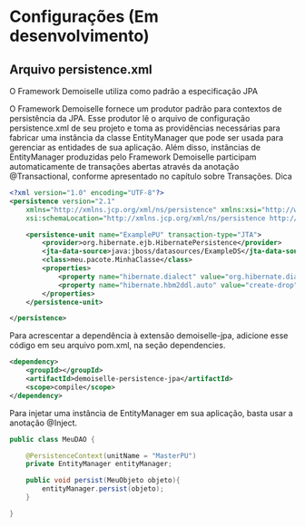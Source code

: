 # Configurações (Em desenvolvimento)
## Arquivo persistence.xml

O Framework Demoiselle utiliza como padrão a especificação JPA 

O Framework Demoiselle fornece um produtor padrão para contextos de persistência da JPA. Esse produtor lê o arquivo de configuração persistence.xml de seu projeto e toma as providências necessárias para fabricar uma instância da classe EntityManager que pode ser usada para gerenciar as entidades de sua aplicação. Além disso, instâncias de EntityManager produzidas pelo Framework Demoiselle participam automaticamente de transações abertas através da anotação @Transactional, conforme apresentado no capítulo sobre Transações.
Dica


```xml
<?xml version="1.0" encoding="UTF-8"?>
<persistence version="2.1"
	xmlns="http://xmlns.jcp.org/xml/ns/persistence" xmlns:xsi="http://www.w3.org/2001/XMLSchema-instance"
	xsi:schemaLocation="http://xmlns.jcp.org/xml/ns/persistence http://xmlns.jcp.org/xml/ns/persistence/persistence_2_1.xsd">

	<persistence-unit name="ExamplePU" transaction-type="JTA">
		<provider>org.hibernate.ejb.HibernatePersistence</provider>
		<jta-data-source>java:jboss/datasources/ExampleDS</jta-data-source>
		<class>meu.pacote.MinhaClasse</class>
		<properties>
			<property name="hibernate.dialect" value="org.hibernate.dialect.HSQLDialect" />
			<property name="hibernate.hbm2ddl.auto" value="create-drop" />
		</properties>
	</persistence-unit>

</persistence>

```


Para acrescentar a dependência à extensão demoiselle-jpa, adicione esse código em seu arquivo pom.xml, na seção dependencies.

```xml
<dependency>
    <groupId></groupId>
    <artifactId>demoiselle-persistence-jpa</artifactId>
    <scope>compile</scope>
</dependency>
```

Para injetar uma instância de EntityManager em sua aplicação, basta usar a anotação @Inject. 

```java
public class MeuDAO {

    @PersistenceContext(unitName = "MasterPU")
    private EntityManager entityManager;

    public void persist(MeuObjeto objeto){
        entityManager.persist(objeto);
    }

}


